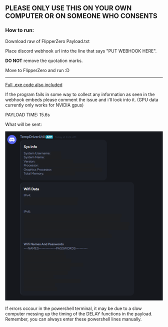 ## **PLEASE ONLY USE THIS ON YOUR OWN COMPUTER OR ON SOMEONE WHO CONSENTS**

### How to run:

Download raw of FlipperZero Payload.txt

Place discord webhook url into the line that says "PUT WEBHOOK HERE".

**DO NOT** remove the quotation marks.

Move to FlipperZero and run :D

--------------------------------------------------------

[Full .exe code also included](https://github.com/PCMon/FlipperZero-BadUSB-BadKB-SysInfoAndWifi/blob/main/TempDriverUtil.py)

If the program fails in some way to collect any information as seen in the webhook embeds please comment the issue and i'll look into it.
(GPU data currently only works for NVIDIA gpus)

PAYLOAD TIME: 15.6s

What will be sent:

![alt text](https://github.com/PCMon/FlipperZero-BadUSB-BadKB-SysInfoAndWifi/blob/main/image.png?raw=true)

If errors occour in the powershell terminal, it may be due to a slow computer messing up the timing of the DELAY functions in the payload. Remember, you can always enter these powershell lines manually.
